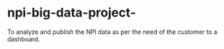 # npi-big-data-project-
To analyze and publish the NPI data as per the need of the customer to a dashboard.
